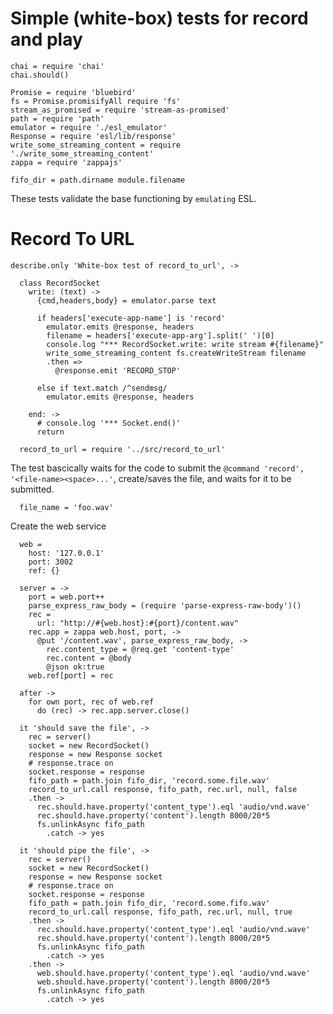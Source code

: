 Simple (white-box) tests for record and play
============================================

    chai = require 'chai'
    chai.should()

    Promise = require 'bluebird'
    fs = Promise.promisifyAll require 'fs'
    stream_as_promised = require 'stream-as-promised'
    path = require 'path'
    emulator = require './esl_emulator'
    Response = require 'esl/lib/response'
    write_some_streaming_content = require './write_some_streaming_content'
    zappa = require 'zappajs'

    fifo_dir = path.dirname module.filename

These tests validate the base functioning by `emulating` ESL.

Record To URL
=============

    describe.only 'White-box test of record_to_url', ->

      class RecordSocket
        write: (text) ->
          {cmd,headers,body} = emulator.parse text

          if headers['execute-app-name'] is 'record'
            emulator.emits @response, headers
            filename = headers['execute-app-arg'].split(' ')[0]
            console.log "*** RecordSocket.write: write stream #{filename}"
            write_some_streaming_content fs.createWriteStream filename
            .then =>
              @response.emit 'RECORD_STOP'

          else if text.match /^sendmsg/
            emulator.emits @response, headers

        end: ->
          # console.log '*** Socket.end()'
          return

      record_to_url = require '../src/record_to_url'

The test bascically waits for the code to submit the `@command 'record', '<file-name><space>...'`, create/saves the file, and waits for it to be submitted.

      file_name = 'foo.wav'

Create the web service

      web =
        host: '127.0.0.1'
        port: 3002
        ref: {}

      server = ->
        port = web.port++
        parse_express_raw_body = (require 'parse-express-raw-body')()
        rec =
          url: "http://#{web.host}:#{port}/content.wav"
        rec.app = zappa web.host, port, ->
          @put '/content.wav', parse_express_raw_body, ->
            rec.content_type = @req.get 'content-type'
            rec.content = @body
            @json ok:true
        web.ref[port] = rec

      after ->
        for own port, rec of web.ref
          do (rec) -> rec.app.server.close()

      it 'should save the file', ->
        rec = server()
        socket = new RecordSocket()
        response = new Response socket
        # response.trace on
        socket.response = response
        fifo_path = path.join fifo_dir, 'record.some.file.wav'
        record_to_url.call response, fifo_path, rec.url, null, false
        .then ->
          rec.should.have.property('content_type').eql 'audio/vnd.wave'
          rec.should.have.property('content').length 8000/20*5
          fs.unlinkAsync fifo_path
            .catch -> yes

      it 'should pipe the file', ->
        rec = server()
        socket = new RecordSocket()
        response = new Response socket
        # response.trace on
        socket.response = response
        fifo_path = path.join fifo_dir, 'record.some.fifo.wav'
        record_to_url.call response, fifo_path, rec.url, null, true
        .then ->
          rec.should.have.property('content_type').eql 'audio/vnd.wave'
          rec.should.have.property('content').length 8000/20*5
          fs.unlinkAsync fifo_path
            .catch -> yes
        .then ->
          web.should.have.property('content_type').eql 'audio/vnd.wave'
          web.should.have.property('content').length 8000/20*5
          fs.unlinkAsync fifo_path
            .catch -> yes
